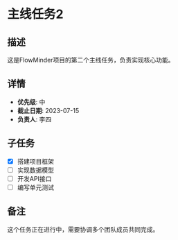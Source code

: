 # 主线任务2

## 描述
这是FlowMinder项目的第二个主线任务，负责实现核心功能。

## 详情
- **优先级**: 中
- **截止日期**: 2023-07-15
- **负责人**: 李四

## 子任务
- [x] 搭建项目框架
- [ ] 实现数据模型
- [ ] 开发API接口
- [ ] 编写单元测试

## 备注
这个任务正在进行中，需要协调多个团队成员共同完成。 